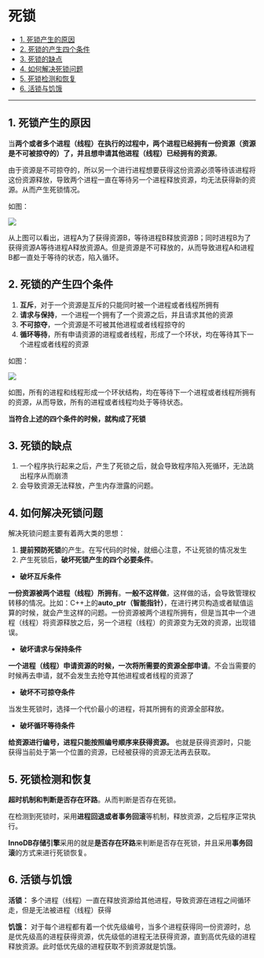 # 死锁

- [1. 死锁产生的原因](#1-死锁产生的原因)
- [2. 死锁的产生四个条件](#2-死锁的产生四个条件)
- [3. 死锁的缺点](#3-死锁的缺点)
- [4. 如何解决死锁问题](#4-如何解决死锁问题)
- [5. 死锁检测和恢复](#5-死锁检测和恢复)
- [6. 活锁与饥饿](#6-活锁与饥饿)


---------

## 1. 死锁产生的原因

当**两个或者多个进程（线程）**在执行的过程中，两个进程已经拥有**一份资源（资源是不可被掠夺的）**了，并且想**申请其他进程（线程）已经拥有的资源**。

由于资源是不可掠夺的，所以另一个进行进程想要获得这份资源必须等待该进程将这份资源释放，导致两个进程一直在等待另一个进程释放资源，均无法获得新的资源。从而产生死锁情况。

如图：

![](https://ykitty.oss-cn-beijing.aliyuncs.com/photo/%E5%85%B6%E4%BB%96/%E6%AD%BB%E9%94%81/%E6%AD%BB%E9%94%81.png)

从上图可以看出，进程A为了获得资源B，等待进程B释放资源B；同时进程B为了获得资源A等待进程A释放资源A。但是资源是不可释放的，从而导致进程A和进程B都一直处于等待的状态，陷入循环。

## 2. 死锁的产生四个条件

1. **互斥**，对于一个资源是互斥的只能同时被一个进程或者线程所拥有
2. **请求与保持**，一个进程一个拥有了一个资源之后，并且请求其他的资源
3. **不可掠夺**，一个资源是不可被其他进程或者线程掠夺的
4. **循环等待**，所有申请资源的进程或者线程，形成了一个环状，均在等待其下一个进程或者线程的资源

如图：

![](https://ykitty.oss-cn-beijing.aliyuncs.com/photo/%E5%85%B6%E4%BB%96/%E6%AD%BB%E9%94%81/%E5%BE%AA%E7%8E%AF%E7%AD%89%E5%BE%85.png)

如图，所有的进程和线程形成一个环状结构，均在等待下一个进程或者线程所拥有的资源，从而导致，所有的进程或者线程均处于等待状态。

**当符合上述的四个条件的时候，就构成了死锁**

## 3. 死锁的缺点

1. 一个程序执行起来之后，产生了死锁之后，就会导致程序陷入死循环，无法跳出程序从而崩溃
2. 会导致资源无法释放，产生内存泄露的问题。

## 4. 如何解决死锁问题

解决死锁问题主要有着两大类的思想：

1. **提前预防死锁**的产生。在写代码的时候，就细心注意，不让死锁的情况发生
2. 产生死锁后，**破坏死锁产生的四个必要条件**。

- **破坏互斥条件**

**一份资源被两个进程（线程）所拥有**。**一般不这样做**，这样做的话，会导致管理权转移的情况。比如：C++上的**auto_ptr（智能指针）**，在进行拷贝构造或者赋值运算的时候，就会产生这样的问题。一份资源被两个进程所拥有，但是当其中一个进程（线程）将资源释放之后，另一个进程（线程）的资源变为无效的资源，出现错误。

- **破坏请求与保持条件**

**一个进程（线程）申请资源的时候，一次将所需要的资源全部申请**。不会当需要的时候再去申请，就不会发生去抢夺其他进程或者线程的资源了

- **破坏不可掠夺条件**

当发生死锁时，选择一个代价最小的进程，将其所拥有的资源全部释放。

- **破坏循环等待条件**

**给资源进行编号，进程只能按照编号顺序来获得资源。** 也就是获得资源时，只能获得当前处于第一个位置的资源，已经被获得的资源无法再去获取。

## 5. 死锁检测和恢复

**超时机制和判断是否存在环路**。从而判断是否存在死锁。

在检测到死锁时，采用**进程回退或者事务回滚**等机制，释放资源，之后程序正常执行。

**InnoDB存储引擎**采用的就是**是否存在环路**来判断是否存在死锁，并且采用**事务回滚**的方式来进行死锁恢复。

## 6. 活锁与饥饿

**活锁：** 多个进程（线程）一直在释放资源给其他进程，导致资源在进程之间循环走，但是无法被进程（线程）获得

**饥饿：** 对于每个进程都有着一个优先级编号，当多个进程获得同一份资源时，总是优先级高的进程获得资源，优先级低的进程无法获得资源，直到高优先级的进程释放资源。此时低优先级的进程获取不到资源就是饥饿。